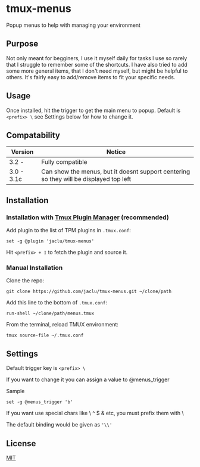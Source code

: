 # tmux-menus

Popup menus to help with managing your environment

## Purpose

Not only meant for begginers, I use it myself daily for tasks I use so rarely
that I struggle to remember some of the shortcuts.
I have also tried to add some more general items, that I don't need myself,
but might be helpful to others. It's fairly easy to add/remove items to fit your
specific needs.

## Usage

Once installed, hit the trigger to get the main menu to popup.
Default is ``` <prefix> \ ``` see Settings below for how to change it.


## Compatability

| Version| Notice |
| -------| ------------- |
| 3.2 -   | Fully compatible  |
| 3.0 - 3.1c | Can show the menus, but it doesnt support centering so they will be displayed top left  |


## Installation

### Installation with [Tmux Plugin Manager](https://github.com/tmux-plugins/tpm) (recommended)

Add plugin to the list of TPM plugins in `.tmux.conf`:

```tmux
set -g @plugin 'jaclu/tmux-menus'
```

Hit `<prefix> + I` to fetch the plugin and source it.

### Manual Installation

Clone the repo:

```shell
git clone https://github.com/jaclu/tmux-menus.git ~/clone/path
```

Add this line to the bottom of `.tmux.conf`:

```tmux
run-shell ~/clone/path/menus.tmux
```

From the terminal, reload TMUX environment:

```shell
tmux source-file ~/.tmux.conf
```

## Settings

Default trigger key is ``` <prefix> \ ```

If you want to change it you can assign a value to  @menus_trigger

Sample
```tmux
set -g @menus_trigger 'b'
```

If you want use special chars like \ ^ $ & etc, you must prefix them with \

The default binding would be given as ``` '\\' ```

## License

[MIT](LICENSE.md)

